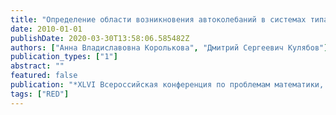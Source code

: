 ```yaml
---
title: "Определение области возникновения автоколебаний в системах типа RED"
date: 2010-01-01
publishDate: 2020-03-30T13:58:06.585482Z
authors: ["Анна Владиславовна Королькова", "Дмитрий Сергеевич Кулябов"]
publication_types: ["1"]
abstract: ""
featured: false
publication: "*XLVI Всероссийская конференция по проблемам математики, информатики, физики и химии: Тезисы докладов. Секции физики*"
tags: ["RED"]
---
```


